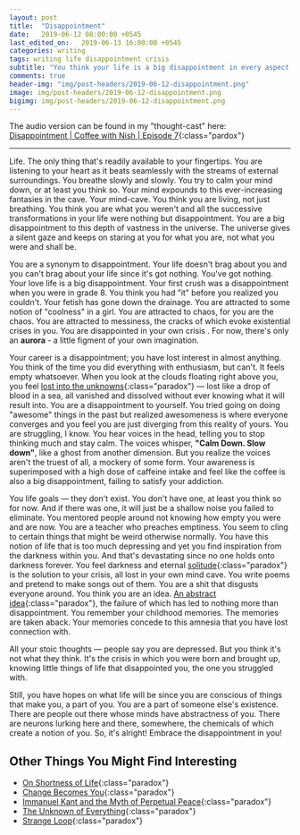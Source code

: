 ```yaml
---
layout: post
title:  "Disappointment"
date:   2019-06-12 08:00:00 +0545
last_edited_on:   2019-06-13 16:00:00 +0545
categories: writing
tags: writing life disappointment crisis
subtitle: "You think your life is a big disappointment in every aspect. Just try to embrace that and do things that you feel satisfied with."
comments: true
header-img: "img/post-headers/2019-06-12-disappointment.png"
image: img/post-headers/2019-06-12-disappointment.png
bigimg: img/post-headers/2019-06-12-disappointment.png
---
```


The audio version can be found in my "thought-cast" here:  
[Disappointment | Coffee with Nish | Episode 7](https://www.youtube.com/watch?v=BwRksA0LzH4){:class="pardox"}

---


Life. The only thing that's readily available to your fingertips. You are listening to your heart as it beats seamlessly with the streams of external surroundings. You breathe slowly and slowly. You try to calm your mind down, or at least you think so. Your mind expounds to this ever-increasing fantasies in the cave. 
Your mind-cave.
You think you are living, not just breathing. You think you are what you weren't and all the successive transformations in your life were nothing but disappointment. You are a big disappointment to this depth of vastness in the universe. The universe gives a silent gaze and keeps on staring at you for what you are, not what you were and shall be.

You are a synonym to disappointment. Your life doesn't brag about you and you can't brag about your life since it's got nothing.
You've got nothing. 
Your love life is a big disappointment. Your first crush was a disappointment when you were in grade 8. You think you had "it" before you realized you couldn't. Your fetish has gone down the drainage. You are attracted to some notion of "coolness" in a girl. You are attracted to chaos, for you are the chaos. You are attracted to messiness, the cracks of which evoke existential crises in you. You are disappointed in your own crisis .
For now, there's only an **aurora** - a little figment of your own imagination.

Your career is a disappointment; you have lost interest in almost anything. You think of the time you did everything with enthusiasm, but can't. It feels empty whatsoever.  When you look at the clouds floating right above you, you feel [lost into the unknowns]({{site.baseurl}}/poetry/thoughts-lost-in-crowd.html){:class="paradox"} — lost like a drop of blood in a sea, all vanished and dissolved without ever knowing what it will result into. You are a disappointment to yourself. You tried going on doing "awesome" things in the past but realized awesomeness is where everyone converges and you feel you are just diverging from this reality of yours. You are struggling, I know. You hear voices in the head, telling you to stop thinking much and stay calm. The voices whisper, **"Calm Down. Slow down"**, like a ghost from another dimension. But you realize the voices aren't the truest of all, a mockery of some form. Your awareness is superimposed with a high dose of caffeine intake and feel like the coffee is also a big disappointment, failing to satisfy your addiction.

You life goals — they don't exist. You don't have one, at least you think so for now. And if there was one, it will just be a shallow noise you failed to eliminate. You mentored people around not knowing how empty you were and are now. You are a teacher who preaches emptiness. You seem to cling to certain things that might be weird otherwise normally. You have this notion of life that is too much depressing and yet you find inspiration from the darkness within you. And that's devastating since no one holds onto darkness forever. You feel darkness and eternal [solitude](https://medium.com/@nishparadox/solitude-8edd35396b57){:class="paradox"} is the solution to your crisis, all lost in your own mind cave. You write poems and pretend to make songs out of them. You are a shit that disgusts everyone around. You think you are an idea. [An abstract idea]({{site.baseurl}}/writing/echoes-and-silences.html){:class="paradox"}, the failure of which has led to nothing more than disappointment. You remember your childhood memories. The memories are taken aback. Your memories concede to this amnesia that you have lost connection with.

All your stoic thoughts — people say you are depressed. But you think it's not what they think. It's the crisis in which you were born and brought up, knowing little things of life that disappointed you, the one you struggled with.

Still, you have hopes on what life will be since you are conscious of things that make you, a part of you. You are a part of someone else's existence. There are people out there whose minds have abstractness of you. There are neurons lurking here and there, somewhere, the chemicals of which create a notion of you. So, it's alright! Embrace the disappointment in you!
  
## Other Things You Might Find Interesting
- [On Shortness of Life](https://tim.blog/2009/04/24/on-the-shortness-of-life-an-introduction-to-seneca/){:class="paradox"}
- [Change Becomes You](https://aeon.co/essays/to-be-true-to-ones-self-means-changing-to-become-that-self){:class="paradox"}
- [Immanuel Kant and the Myth of Perpetual Peace](https://nationalinterest.org/feature/immanuel-kant-the-myth-perpetual-peace-22087){:class="paradox"}
- [The Unknown of Everything](https://www.youtube.com/watch?v=loBqzP3Yaj0){:class="paradox"}
- [Strange Loop]({{site.baseurl}}/writing/strange-loop.html){:class="paradox"}
